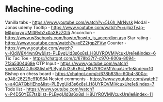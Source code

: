# Machine-coding

Vanilla tabs - https://www.youtube.com/watch?v=5L6h_MrNvsk
Modal - Jonas udemy
Tooltip - https://www.youtube.com/watch?v=ujlpzTyJp-M&pp=ygUMI3Rvb2x0aXBzZGl5
Accordion - https://www.w3schools.com/howto/howto_js_accordion.asp
Star rating - https://www.youtube.com/watch?v=xEZ2tgp2FVw
Counter - https://www.youtube.com/watch?v=KIdW8X4wnQw&list=PLBygUld3s6x8sI_H8UYROVMIVcuxUre1e&index=6
Tic Tac Toe - https://chatgpt.com/c/678b37f7-c970-800a-8094-7f3a5304d68e
OTP Input - https://www.youtube.com/watch?v=ebXQA1DJhj8&list=PLBygUld3s6x8sI_H8UYROVMIVcuxUre1e&index=10
Bishop on chess board - https://chatgpt.com/c/678b835c-60b4-800a-a948-26229c910984
Nested comments - https://www.youtube.com/watch?v=a4OA7QbHEho&list=PLBygUld3s6x8sI_H8UYROVMIVcuxUre1e&index=7
Todo list - https://www.youtube.com/watch?v=P4D50YEE7ts&list=PLBygUld3s6x8sI_H8UYROVMIVcuxUre1e&index=11
